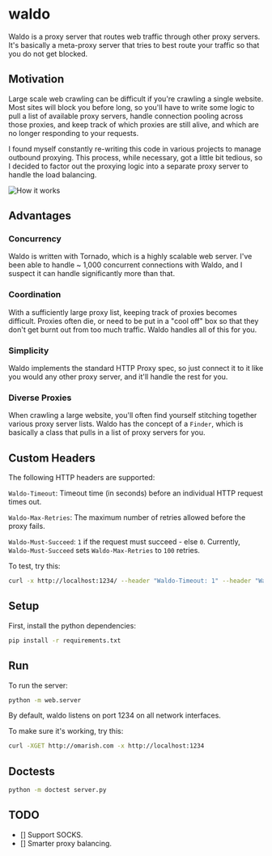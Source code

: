 # waldo

Waldo is a proxy server that routes web traffic through other proxy servers. It's
basically a meta-proxy server that tries to best route your traffic so that you
do not get blocked.

## Motivation

Large scale web crawling can be difficult if you're crawling a single website.
Most sites will block you before long, so you'll have to write some logic to
pull a list of available proxy servers, handle connection pooling across those proxies,
and keep track of which proxies are still alive, and which are no longer responding to
your requests. 

I found myself constantly re-writing this code in various projects to manage outbound
proxying. This process, while necessary, got a little bit tedious, so I
decided to factor out the proxying logic into a separate proxy server to handle the load
balancing.

![How it works](https://github.com/omarish/waldo/blob/master/doc/Graphics/How-It-Works.png)

## Advantages

### Concurrency

Waldo is written with Tornado, which is a highly scalable web server. I've been
able to handle ~ 1,000 concurrent connections with Waldo, and I suspect it can
handle significantly more than that.

### Coordination

With a sufficiently large proxy list, keeping track of proxies becomes difficult.
Proxies often die, or need to be put in a "cool off" box so that they don't get
burnt out from too much traffic. Waldo handles all of this for you.

### Simplicity

Waldo implements the standard HTTP Proxy spec, so just connect it to it like you
would any other proxy server, and it'll handle the rest for you.

### Diverse Proxies

When crawling a large website, you'll often find yourself stitching together various
proxy server lists. Waldo has the concept of a `Finder`, which is basically a class 
that pulls in a list of proxy servers for you.

## Custom Headers

The following HTTP headers are supported:

`Waldo-Timeout`: Timeout time (in seconds) before an individual HTTP request times out.

`Waldo-Max-Retries`: The maximum number of retries allowed before the proxy fails.

`Waldo-Must-Succeed`: `1` if the request must succeed - else `0`. Currently, `Waldo-Must-Succeed` sets `Waldo-Max-Retries` to `100` retries.

To test, try this:

```bash
curl -x http://localhost:1234/ --header "Waldo-Timeout: 1" --header "Waldo-Max-Retries: 1" --verbose http://omarish.com
```

## Setup

First, install the python dependencies:

```bash
pip install -r requirements.txt
```

## Run

To run the server:

```bash
python -m web.server
```

By default, waldo listens on port 1234 on all network interfaces.

To make sure it's working, try this:

```bash
curl -XGET http://omarish.com -x http://localhost:1234
```

## Doctests

```bash
python -m doctest server.py
```

## TODO

- [] Support SOCKS.
- [] Smarter proxy balancing.
